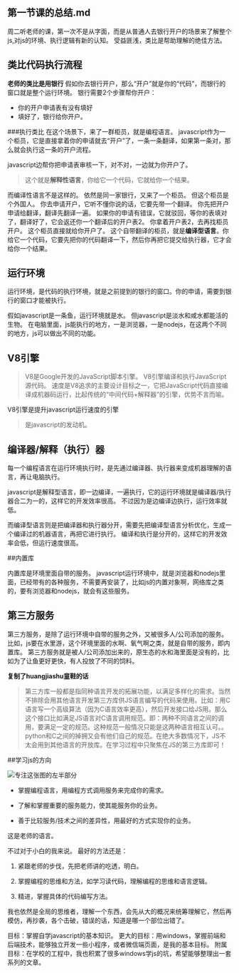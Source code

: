 第一节课的总结.md
---

周二听老师的课，第一次不是从字面，而是从普通人去银行开户的场景来了解整个js,对js的环境、执行逻辑有新的认知。
受益匪浅，类比是帮助理解的绝佳方法。


## 类比代码执行流程

**老师的类比是用银行**
假如你去银行开户，那么“开户”就是你的“代码”，而银行的窗口就是整个运行环境。
银行需要2个步骤帮你开户：
* 你的开户申请表有没有填好
* 填好了，银行给你开户。

###执行类比
在这个场景下，来了一群柜员，就是编程语言。
javascript作为一个柜员，它是直接拿着你的申请就去“开户”了，一条一条翻译，如果第一条对，那么就会执行这一条的开户流程。

javascript边帮你把申请表审核一下，对不对，一边就为你开户了。
> 这个就是**解释性语言**，你给它一个代码，它就给你一个结果。

而编译性语言不是这样的。
依然是同一家银行，又来了一个柜员。
但这个柜员是个外国人。
你去申请开户，它听不懂你说的话，它要先带一个翻译。
你先把开户申请给翻译，翻译先翻译一遍。
如果你的申请有错误，它就驳回，等你的表填对了，翻译好了，它会返还你一个翻译后的开户表2。
你拿着开户表2，去再找柜员开户。
这个柜员直接就给你开户了。
这个自带翻译的柜员，就是**编译型语言**。你给它一个代码，它要先把你的代码翻译一下，然后你再把它提交给执行器，它才会给你一个结果。


## 运行环境
运行环境，是代码的执行环境，就是之前提到的银行的窗口。你的申请，需要到银行的窗口才能被执行。

假如javascript是一条鱼，运行环境就是水。
但javascript是淡水和咸水都能活的生物。
在电脑里面，js能执行的地方，一是浏览器，一是nodejs，在这两个不同的地方，js可以做出不同的功能。

## V8引擎

> V8是Google开发的JavaScript脚本引擎。
V8引擎编译和执行JavaScript源代码。
速度是V8追求的主要设计目标之一，它把JavaScript代码直接编译成机器码运行，比起传统的“中间代码+解释器”的引擎，优势不言而喻。

V8引擎是提升javascript运行速度的引擎
> 是javascript的发动机。


## 编译器/解释（执行）器
每一个编程语言在运行环境执行时，是先通过编译器、执行器来变成机器理解的语言，再让电脑执行。

javascript是解释型语言，即一边编译，一遍执行，它的运行环境就是编译器/执行器合二为一的，这样它的开发效率很高。
不过因为是边编译边执行，运行效率就低。 

而编译型语言则是把编译器和执行器分开，需要先把编译型语言分析优化，生成一个编译过的机器语言，再把它进行执行。
编译和执行是分开的，这样它的开发效率会低，但运行速度很高。

##内置库

内置库是环境里面自带的服务。
javascript运行环境中，就是浏览器和nodejs里面，已经带有的各种服务，不需要再安装了，比如js的内置对象啊，网络库之类的，要有浏览器和nodejs，就会有这些服务。

## 第三方服务
第三方服务，是除了运行环境中自带的服务之外，又被很多人/公司添加的服务。
比如，js要在水里游，这个环境里面的水啊、氧气啊之类，就是自带的服务，即内置库。
第三方服务就是被人/公司添加出来的，原生态的水和海里面是没有的，比如为了让鱼更好更快，有人投放了不同的饲料。

**复制了huangjiashu童鞋的话**
>第三方库一般都是指同种语言开发的拓展功能，以满足多样化的需求。当然不排除会用其他语言开发第三方库供JS语言编写的代码来使用。比如：用C语言写一个高级算法（因为C语言效率更高），然后开发接口给JS用。那么这个接口比如满足JS语言对C语言调用规范。即：两种不同语言之间的调用，要满足一定的规范。这种规范一般情况只能是这两种语言相互认可。。python和C之间的掉拥又会有他们自己的规范。在绝大多数情况下，JS不太会用到其他语言的开放库。在学习过程中只聚焦在JS的第三方库即可！

##学习js的方向

![专注这张图的左半部分](http://othyo5zr8.bkt.clouddn.com/17-8-11/54878990.jpg)

* 掌握编程语言，用编程方式调用服务来完成你的需求。

* 了解和掌握重要的服务能力，使其能服务你的业务。

* 善于比较服务/技术之间的差异性，用最好的方式实现你的业务。

这是老师的语言。

不过对于小白的我来说。
最好的方法还是：
1. 紧跟老师的步伐，先把老师讲的吃透，明白。

2. 掌握编程的思维和方法，如学习读代码，理解编程的思维和语言逻辑。

3. 精进，掌握具体的代码编写方法。

我也依然是全局的思维者，理解一个东西，会先从大的概况来统筹理解它，然后再模仿，再抄袭，各个击破，错误的话，知道是哪一个部位出错了。

目标：掌握自学javascript的基本知识。
更大的目标：用windows，掌握前端和后端技术，能够独立开发一些小程序，或者微信端页面，是我的基本目标。
附属目标：在学校的工程中，我也积累了很多windows学js的坑，希望能够整理出一套系列的文章。